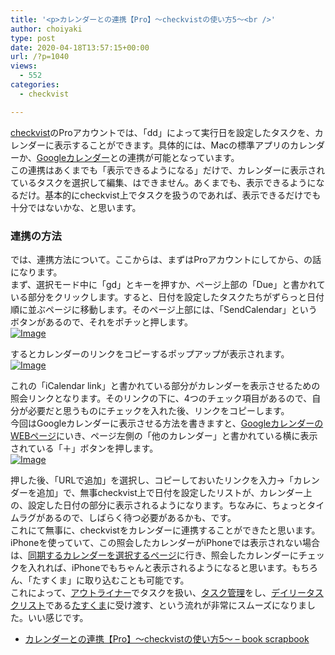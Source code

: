```yaml
---
title: '<p>カレンダーとの連携【Pro】〜checkvistの使い方5〜<br />'
author: choiyaki
type: post
date: 2020-04-18T13:57:15+00:00
url: /?p=1040
views:
  - 552
categories:
  - checkvist

---
```

[checkvist][1]のProアカウントでは、「dd」によって実行日を設定したタスクを、カレンダーに表示することができます。具体的には、Macの標準アプリのカレンダーか、[Googleカレンダー][2]との連携が可能となっています。  
この連携はあくまでも「表示できるようになる」だけで、カレンダーに表示されているタスクを選択して編集、はできません。あくまでも、表示できるようになるだけ。基本的にcheckvist上でタスクを扱うのであれば、表示できるだけでも十分ではないかな、と思います。

### 連携の方法

では、連携方法について。ここからは、まずはProアカウントにしてから、の話になります。  
まず、選択モード中に「gd」とキーを押すか、ページ上部の「Due」と書かれている部分をクリックします。すると、日付を設定したタスクたちがずらっと日付順に並ぶページに移動します。そのページ上部には、「SendCalendar」というボタンがあるので、それをポチッと押します。  
[![Image][3]][4]

するとカレンダーのリンクをコピーするポップアップが表示されます。  
[![Image][5]][6]

これの「iCalendar link」と書かれている部分がカレンダーを表示させるための照会リンクとなります。そのリンクの下に、4つのチェック項目があるので、自分が必要だと思うものにチェックを入れた後、リンクをコピーします。  
今回はGoogleカレンダーに表示させる方法を書きますと、[GoogleカレンダーのWEBページ][7]にいき、ページ左側の「他のカレンダー」と書かれている横に表示されている「＋」ボタンを押します。  
[![Image][8]][9]

押した後、「URLで追加」を選択し、コピーしておいたリンクを入力→「カレンダーを追加」で、無事checkvist上で日付を設定したリストが、カレンダー上の、設定した日付の部分に表示されるようになります。ちなみに、ちょっとタイムラグがあるので、しばらく待つ必要があるかも、です。  
これにて無事に、checkvistをカレンダーに連携することができたと思います。  
iPhoneを使っていて、この照会したカレンダーがiPhoneでは表示されない場合は、[同期するカレンダーを選択するページ][10]に行き、照会したカレンダーにチェックを入れれば、iPhoneでもちゃんと表示されるようになると思います。もちろん、「たすくま」に取り込むことも可能です。  
これによって、[アウトライナー][11]でタスクを扱い、[タスク管理][12]をし、[デイリータスクリスト][13]である[たすくま][14]に受け渡す、という流れが非常にスムーズになりました。いい感じです。

  * [カレンダーとの連携【Pro】〜checkvistの使い方5〜 &#8211; book scrapbook][15]

 [1]: https://scrapbox.io/choiyaki-hondana/checkvist
 [2]: https://scrapbox.io/choiyaki-hondana/Google%E3%82%AB%E3%83%AC%E3%83%B3%E3%83%80%E3%83%BC
 [3]: https://gyazo.com/1ee33cc1766c9b537077de6ba1d8ffe0/thumb/1000
 [4]: https://gyazo.com/1ee33cc1766c9b537077de6ba1d8ffe0
 [5]: https://gyazo.com/7ee6cf74f4efd8ced66012251b4c717d/thumb/1000
 [6]: https://gyazo.com/7ee6cf74f4efd8ced66012251b4c717d
 [7]: https://calendar.google.com/
 [8]: https://gyazo.com/84882fcb298b559f79968b80af172580/thumb/1000
 [9]: https://gyazo.com/84882fcb298b559f79968b80af172580
 [10]: https://calendar.google.com/calendar/iphoneselect
 [11]: https://scrapbox.io/choiyaki-hondana/%E3%82%A2%E3%82%A6%E3%83%88%E3%83%A9%E3%82%A4%E3%83%8A%E3%83%BC
 [12]: https://scrapbox.io/choiyaki-hondana/%E3%82%BF%E3%82%B9%E3%82%AF%E7%AE%A1%E7%90%86
 [13]: https://scrapbox.io/choiyaki-hondana/%E3%83%87%E3%82%A4%E3%83%AA%E3%83%BC%E3%82%BF%E3%82%B9%E3%82%AF%E3%83%AA%E3%82%B9%E3%83%88
 [14]: https://scrapbox.io/choiyaki-hondana/%E3%81%9F%E3%81%99%E3%81%8F%E3%81%BE
 [15]: https://scrapbox.io/choiyaki-hondana/%E3%82%AB%E3%83%AC%E3%83%B3%E3%83%80%E3%83%BC%E3%81%A8%E3%81%AE%E9%80%A3%E6%90%BA%E3%80%90Pro%E3%80%91%E3%80%9Ccheckvist%E3%81%AE%E4%BD%BF%E3%81%84%E6%96%B95%E3%80%9C
